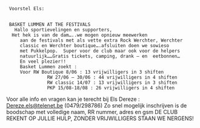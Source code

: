      
     
     
     
     Voorstel Els:
     
     
     BASKET LUMMEN AT THE FESTIVALS
       Hallo sportievelingen en supporters,
      Het hek is van de dam…..we mogen opnieuw meewerken
         aan de festivals met als vette extra Rock Werchter, Werchter
         classic en Werchter boutique….afsluiten doen we sowieso
         met Pukkelpop.  Super voor de club maar ook voor de helpers
         natuurlijk……Gratis tickets, camping, drank – en  eetbonnen…
         En veel plezier!!
         Basket Lummen zoekt :
         Voor RW Boutique 8/06 : 13 vrijwilligers in 3 shiften
                   RW 27/06 – 30/06 : 44 vrijwilligers in 4 shiften
                   RW classic 14/07 : 13 vrijwilligers in 3 shiften
                   PKP 15/08-18/08 : 26 vrijwilligers in 4 shiften
 
 Voor alle info en vragen kan je terecht bij Els Dereze : Dereze.els@telenet.be (0479/298786)
 Zo snel mogelijk inschrijven is de boodschap met volledige naam, RR nummer, adres en gsm
 DE CLUB REKENT OP JULLIE HULP, ZONDER VRIJWILLIGERS STAAN WE NERGENS!
